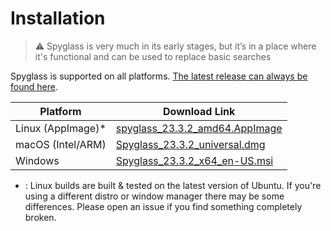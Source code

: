 # Installation

> ⚠️ Spyglass is very much in its early stages, but it’s in a place where it's
> functional and can be used to replace basic searches

Spyglass is supported on all platforms. [The latest release can always be found here][release-page].

| Platform          | Download Link |
| ----------------- | --------------------------------------------- |
| Linux (AppImage)* | [spyglass_23.3.2_amd64.AppImage][linux-link]  |
| macOS (Intel/ARM) | [Spyglass_23.3.2_universal.dmg][osx-link]     |
| Windows           | [Spyglass_23.3.2_x64_en-US.msi][windows-link] |


* : Linux builds are built & tested on the latest version of Ubuntu. If you're using
a different distro or window manager there may be some differences. Please open an issue
if you find something completely broken.

[release-page]: https://github.com/spyglass-search/spyglass/releases
[linux-link]: https://github.com/spyglass-search/spyglass/releases/download/v2023.3.2/spyglass_23.3.2_amd64.AppImage
[osx-link]: https://github.com/spyglass-search/spyglass/releases/download/v2023.3.2/Spyglass_23.3.2_universal.dmg
[windows-link]: https://github.com/spyglass-search/spyglass/releases/download/v2023.3.2/Spyglass_23.3.2_x64_en-US.msi